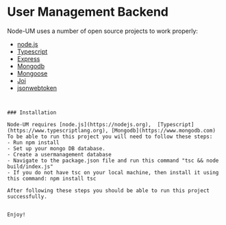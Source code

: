 # User Management Backend


Node-UM uses a number of open source projects to work properly:
* [node.js](https://nodejs.org)
* [Typescript](https://www.typescriptlang.org)
* [Express](https://expressjs.com/)
* [Mongodb](https://www.mongodb.com) 
* [Mongoose](https://mongoosejs.com)
* [Joi](https://github.com/hapijs/joi)
* [jsonwebtoken](https://www.npmjs.com/package/jsonwebtoken)



```


### Installation

Node-UM requires [node.js](https://nodejs.org),  [Typescript](https://www.typescriptlang.org), [Mongodb](https://www.mongodb.com)
To be able to run this project you will need to follow these steps:
- Run npm install
- Set up your mongo DB database.
- Create a usermanagement database
- Navigate to the package.json file and run this command "tsc && node build/index.js"
- If you do not have tsc on your local machine, then install it using this command: npm install tsc

After following these steps you should be able to run this project successfully.


Enjoy!



```

